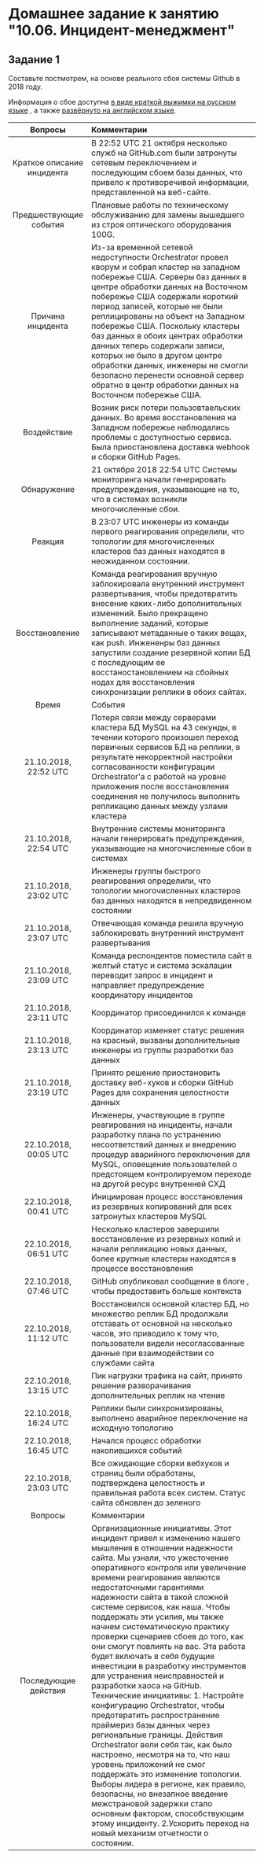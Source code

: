 # Домашнее задание к занятию "10.06. Инцидент-менеджмент"

## Задание 1

Составьте постмотрем, на основе реального сбоя системы Github в 2018 году.

Информация о сбое доступна [в виде краткой выжимки на русском языке](https://habr.com/ru/post/427301/) , а
также [развёрнуто на английском языке](https://github.blog/2018-10-30-oct21-post-incident-analysis/).


|Вопросы | Комментарии
|:------:|:---|
|Краткое описание инцидента|В 22:52 UTC 21 октября несколько служб на GitHub.com были затронуты сетевым переключением и последующим сбоем базы данных, что привело к противоречивой информации, представленной на веб-сайте.|
|Предшествующие события|Плановые работы по техническому обслуживанию для замены вышедшего из строя оптического оборудования 100G.|
|Причина инцидента|Из-за временной сетевой недоступности Orchestrator провел кворум и собрал кластер на западном побережье США. Серверы баз данных в центре обработки данных на Восточном побережье США содержали короткий период записей, которые не были реплицированы на объект на Западном побережье США. Поскольку кластеры баз данных в обоих центрах обработки данных теперь содержали записи, которых не было в другом центре обработки данных, инженеры не смогли безопасно перенести основной сервер обратно в центр обработки данных на Восточном побережье США.|
|Воздействие|Возник риск потери пользовтаельских данных. Во время восстановления на Западном побережье наблюдались проблемы с доступностью сервиса. Была приостановлена доставка webhook и сборки GitHub Pages.|
|Обнаружение|21 октября 2018 22:54 UTC Системы мониторинга начали генерировать предупреждения, указывающие на то, что в системах возникли многочисленные сбои.|
|Реакция| В 23:07 UTC инженеры из команды первого реагирования определили, что топологии для многочисленных кластеров баз данных находятся в неожиданном состоянии.|
|Восстановление|Команда реагирования вручную заблокировала внутренний инструмент развертывания, чтобы предотвратить внесение каких-либо дополнительных изменений. Было прекращено выполнение заданий, которые записывают метаданные о таких вещах, как push. Инжененры баз данных запустили создание резервной копии БД с последующим ее восстаностановлением на сбойных нодах для восстановления синхронизации реплики в обоих сайтах.|
|Время|События|
|21.10.2018, 22:52 UTC|Потеря связи между серверами кластера БД MySQL на 43 секунды, в течении которого произошел переход первичных сервисов БД на реплики, в результате некорректной настройки согласованности конфигурации Orchestrator'а с работой на уровне приложения после восстановления соединения не получилось выполнить репликацию данных между узлами кластера|
|21.10.2018, 22:54 UTC|Внутренние системы мониторинга начали генерировать предупреждения, указывающие на многочисленные сбои в системах|
|21.10.2018, 23:02 UTC|Инженеры группы быстрого реагирования определили, что топологии многочисленных кластеров баз данных находятся в непредвиденном состоянии|
|21.10.2018, 23:07 UTC|Отвечающая команда решила вручную заблокировать внутренний инструмент развертывания|
|21.10.2018, 23:09 UTC|Команда респондентов поместила сайт в желтый статус и система эскалации переводит запрос в инцидент и направляет предупреждение координатору инцидентов|
|21.10.2018, 23:11 UTC|Координатор присоединился к команде|
|21.10.2018, 23:13 UTC|Координатор изменяет статус решения на красный, вызваны дополнительные инженеры из группы разработки баз данных| 
|21.10.2018, 23:19 UTC|Принято решение приостановить доставку веб-хуков и сборки GitHub Pages для сохранения целостности данных|
|22.10.2018, 00:05 UTC|Инженеры, участвующие в группе реагирования на инциденты, начали разработку плана по устранению несоответствий данных и внедрению процедур аварийного переключения для MySQL, оповещение пользователей о предстоящем контролируемом переходе на другой ресурс внутренней СХД|
|22.10.2018, 00:41 UTC|Инициирован процесс восстановления из резервных копирований для всех затронутых кластеров MySQL|
|22.10.2018, 06:51 UTC|Несколько кластеров завершили восстановление из резервных копий и начали репликацию новых данных, более крупные кластеры находятся в процессе восстановления|
|22.10.2018, 07:46 UTC|GitHub опубликовал сообщение в блоге , чтобы предоставить больше контекста|
|22.10.2018, 11:12 UTC|Восстановился основной кластер БД, но множество реплик БД продолжали отставать от основной на несколько часов, это приводило к тому что, пользователи видели несогласованные данные при взаимодействии со службами сайта|
|22.10.2018, 13:15 UTC|Пик нагрузки трафика на сайт, принято решение разворачивания дополнительных реплик на чтение|
|22.10.2018, 16:24 UTC|Реплики были синхронизированы, выполнено аварийное переключение на исходную топологию|
|22.10.2018, 16:45 UTC|Начался процесс обработки накопившихся событий|
|22.10.2018, 23:03 UTC|Все ожидающие сборки вебхуков и страниц были обработаны, подтверждена целостность и правильная работа всех систем. Статус сайта обновлен до зеленого|
|Вопросы | Комментарии
|Последующие действия|Организационные инициативы. Этот инцидент привел к изменению нашего мышления в отношении надежности сайта. Мы узнали, что ужесточение оперативного контроля или увеличение времени реагирования являются недостаточными гарантиями надежности сайта в такой сложной системе сервисов, как наша. Чтобы поддержать эти усилия, мы также начнем систематическую практику проверки сценариев сбоев до того, как они смогут повлиять на вас. Эта работа будет включать в себя будущие инвестиции в разработку инструментов для устранения неисправностей и разработки хаоса на GitHub. Технические инициативы: 1. Настройте конфигурацию Orchestrator, чтобы предотвратить распространение праймериз базы данных через региональные границы. Действия Orchestrator вели себя так, как было настроено, несмотря на то, что наш уровень приложений не смог поддержать это изменение топологии. Выборы лидера в регионе, как правило, безопасны, но внезапное введение межстрановой задержки стало основным фактором, способствующим этому инциденту. 2.Ускорить переход на новый механизм отчетности о состоянии.|
